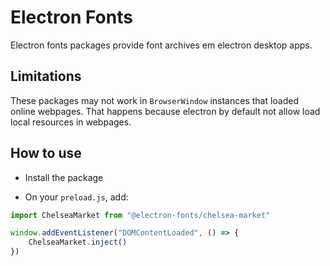 # Electron Fonts

Electron fonts packages provide font archives em electron desktop apps.

## Limitations

These packages may not work in `BrowserWindow` instances that loaded online webpages. That happens because electron by default not allow load local resources in webpages.

## How to use

* Install the package

* On your `preload.js`, add:

```ts
import ChelseaMarket from "@electron-fonts/chelsea-market"

window.addEventListener("DOMContentLoaded", () => {
    ChelseaMarket.inject()
})
```